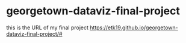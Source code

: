 # georgetown-dataviz-final-project

this is the URL of my final project https://etk19.github.io/georgetown-dataviz-final-project/#
